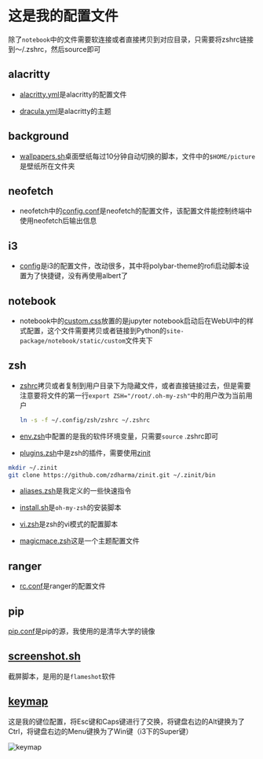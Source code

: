 # 这是我的配置文件

除了`notebook`中的文件需要软连接或者直接拷贝到对应目录，只需要将zshrc链接到～/.zshrc，然后source即可


## alacritty

- [alacritty.yml](./alacritty/alacritty.yml)是alacritty的配置文件

- [dracula.yml](./alacritty/dracula.yml)是alacritty的主题

## background

- [wallpapers.sh](./background/wallpapers.sh)桌面壁纸每过10分钟自动切换的脚本，文件中的`$HOME/picture`是壁纸所在文件夹

## neofetch

- neofetch中的[config.conf](./neofetch/config.conf)是neofetch的配置文件，该配置文件能控制终端中使用neofetch后输出信息

## i3

- [config](./i3/config)是i3的配置文件，改动很多，其中将polybar-theme的rofi启动脚本设置为了快捷键，没有再使用albert了

## notebook

- notebook中的[custom.css](./notebook/custom.css)放置的是jupyter notebook启动后在WebUI中的样式配置，这个文件需要拷贝或者链接到Python的`site-package/notebook/static/custom`文件夹下

## zsh

- [zshrc](./zsh/zshrc)拷贝或者复制到用户目录下为隐藏文件，或者直接链接过去，但是需要注意要将文件的第一行`export ZSH="/root/.oh-my-zsh"`中的用户改为当前用户

	```bash
	ln -s -f ~/.config/zsh/zshrc ~/.zshrc
	```

- [env.zsh](./zsh/env.zsh)中配置的是我的软件环境变量，只需要`source` .zshrc即可

- [plugins.zsh](./zsh/plugins.zsh)中是zsh的插件，需要使用[zinit](https://github.com/zdharma/zinit)

```bash
mkdir ~/.zinit
git clone https://github.com/zdharma/zinit.git ~/.zinit/bin
```
- [aliases.zsh](./zsh/aliases.zsh)是我定义的一些快速指令

- [install.sh](./zsh/install.sh)是`oh-my-zsh`的安装脚本

- [vi.zsh](./zsh/vi.zsh)是zsh的vi模式的配置脚本

- [magicmace.zsh](./zsh/magicmace.zsh)这是一个主题配置文件

## ranger

- [rc.conf](./ranger/rc.conf)是ranger的配置文件

## pip

[pip.conf](./pip/pip.conf)是pip的源，我使用的是清华大学的镜像

## [screenshot.sh](./screenshot.sh)

截屏脚本，是用的是`flameshot`软件

## [keymap](./keymap)

这是我的键位配置，将Esc键和Caps键进行了交换，将键盘右边的Alt键换为了Ctrl，将键盘右边的Menu键换为了Win键（i3下的Super键）

![keymap](https://github.com/pujichun/img/blob/main/keymap.png?raw=true)
